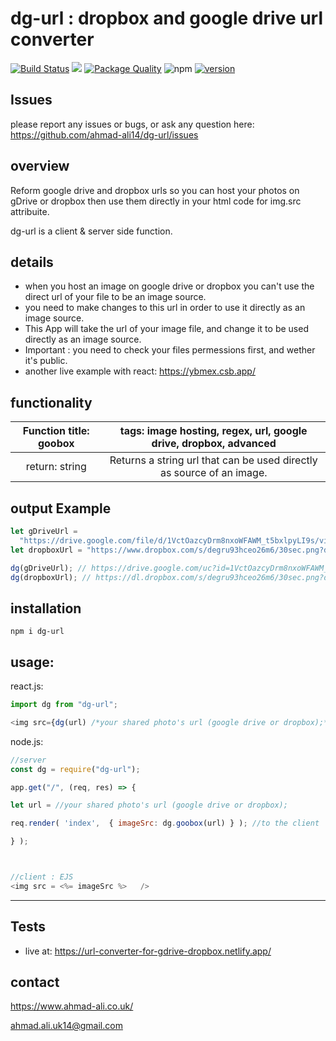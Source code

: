 # dg-url : dropbox and google drive url converter

[![Build Status](https://travis-ci.org/aa947/dg-url.svg?branch=master)](https://travis-ci.org/ahmad-ali14/dg-url) ![](https://david-dm.org/ahmad-ali14/dg-url.svg)
[![Package Quality](https://npm.packagequality.com/shield/dg-url.svg)](https://packagequality.com/#?package=dg-url)
![npm](https://img.shields.io/npm/dt/dg-url)
[![version](https://img.shields.io/badge/version-1.3.0-blue)](#)

## Issues

please report any issues or bugs, or ask any question here: <https://github.com/ahmad-ali14/dg-url/issues>

## overview

Reform google drive and dropbox urls so you can host your photos on gDrive or dropbox then use them directly in your html code for img.src attribuite.

dg-url is a client & server side function.

## details

- when you host an image on google drive or dropbox you can't use the direct url of your file to be an image source.
- you need to make changes to this url in order to use it directly as an image source.
- This App will take the url of your image file, and change it to be used directly as an image source.
- Important : you need to check your files permessions first, and wether it's public.
- another live example with react: https://ybmex.csb.app/

## functionality

| Function title: goobox |   tags: image hosting, regex, url, google drive, dropbox, advanced    |
| :--------------------: | :-------------------------------------------------------------------: |
|     return: string     | Returns a string url that can be used directly as source of an image. |

## output Example

```js
let gDriveUrl =
  "https://drive.google.com/file/d/1VctOazcyDrm8nxoWFAWM_t5bxlpyLI9s/view?usp=sharing";
let dropboxUrl = "https://www.dropbox.com/s/degru93hceo26m6/30sec.png?dl=0";

dg(gDriveUrl); // https://drive.google.com/uc?id=1VctOazcyDrm8nxoWFAWM_t5bxlpyLI9s
dg(dropboxUrl); // https://dl.dropbox.com/s/degru93hceo26m6/30sec.png?dl=0
```

## installation

`npm i dg-url`

## usage:

react.js:

```javascript
import dg from "dg-url";

<img src={dg(url) /*your shared photo's url (google drive or dropbox);*/} />;
```

node.js:

```javascript
//server
const dg = require("dg-url");

app.get("/", (req, res) => {

let url = //your shared photo's url (google drive or dropbox);

req.render( 'index',  { imageSrc: dg.goobox(url) } ); //to the client

} );



//client : EJS
<img src = <%= imageSrc %>   />


```

<hr />

## Tests

- live at: https://url-converter-for-gdrive-dropbox.netlify.app/

## contact

https://www.ahmad-ali.co.uk/

ahmad.ali.uk14@gmail.com
